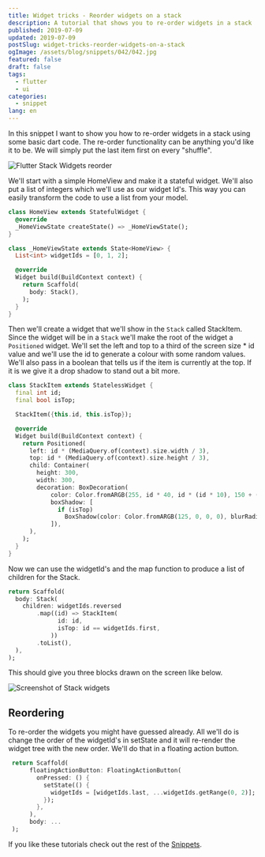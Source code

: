 ```yaml
---
title: Widget tricks - Reorder widgets on a stack
description: A tutorial that shows you to re-order widgets in a stack
published: 2019-07-09
updated: 2019-07-09
postSlug: widget-tricks-reorder-widgets-on-a-stack
ogImage: /assets/blog/snippets/042/042.jpg
featured: false
draft: false
tags:
  - flutter
  - ui
categories:
  - snippet
lang: en
---
```


In this snippet I want to show you how to re-order widgets in a stack using some basic dart code. The re-order functionality can be anything you'd like it to be. We will simply put the last item first on every "shuffle".

![Flutter Stack Widgets reorder](/assets/blog/snippets/042/reorder-example.gif)

We'll start with a simple HomeView and make it a stateful widget. We'll also put a list of integers which we'll use as our widget Id's. This way you can easily transform the code to use a list from your model.

```dart
class HomeView extends StatefulWidget {
  @override
  _HomeViewState createState() => _HomeViewState();
}

class _HomeViewState extends State<HomeView> {
  List<int> widgetIds = [0, 1, 2];

  @override
  Widget build(BuildContext context) {
    return Scaffold(
      body: Stack(),
    );
  }
}
```

Then we'll create a widget that we'll show in the `Stack` called StackItem. Since the widget will be in a `Stack` we'll make the root of the widget a `Positioned` widget. We'll set the left and top to a third of the screen size \* id value and we'll use the id to generate a colour with some random values. We'll also pass in a boolean that tells us if the item is currently at the top. If it is we give it a drop shadow to stand out a bit more.

```dart
class StackItem extends StatelessWidget {
  final int id;
  final bool isTop;

  StackItem({this.id, this.isTop});

  @override
  Widget build(BuildContext context) {
    return Positioned(
      left: id * (MediaQuery.of(context).size.width / 3),
      top: id * (MediaQuery.of(context).size.height / 3),
      child: Container(
        height: 300,
        width: 300,
        decoration: BoxDecoration(
            color: Color.fromARGB(255, id * 40, id * (id * 10), 150 + (id * 3)),
            boxShadow: [
              if (isTop)
                BoxShadow(color: Color.fromARGB(125, 0, 0, 0), blurRadius: 16)
            ]),
      ),
    );
  }
}
```

Now we can use the widgetId's and the map function to produce a list of children for the Stack.

```dart
return Scaffold(
  body: Stack(
    children: widgetIds.reversed
        .map((id) => StackItem(
              id: id,
              isTop: id == widgetIds.first,
            ))
        .toList(),
  ),
);
```

This should give you three blocks drawn on the screen like below.

![Screenshot of Stack widgets](/assets/blog/snippets/042/screenshot.jpg)

## Reordering

To re-order the widgets you might have guessed already. All we'll do is change the order of the widgetId's in setState and it will re-render the widget tree with the new order. We'll do that in a floating action button.

```dart
 return Scaffold(
      floatingActionButton: FloatingActionButton(
        onPressed: () {
          setState(() {
            widgetIds = [widgetIds.last, ...widgetIds.getRange(0, 2)];
          });
        },
      ),
      body: ...
 );
```

If you like these tutorials check out the rest of the [Snippets](/snippets).
